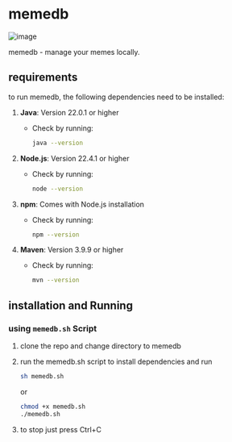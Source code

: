 # memedb

![image](https://github.com/user-attachments/assets/57adfa92-8aae-4b45-a778-4913b80b8352)

memedb - manage your memes locally.

## requirements

to run memedb, the following dependencies need to be installed:

1. **Java**: Version 22.0.1 or higher
   - Check by running:
     ```bash
     java --version
     ```

2. **Node.js**: Version 22.4.1 or higher
   - Check by running:
     ```bash
     node --version
     ```

3. **npm**: Comes with Node.js installation
   - Check by running:
     ```bash
     npm --version
     ```

4. **Maven**: Version 3.9.9 or higher
   - Check by running:
     ```bash
     mvn --version
     ```

## installation and Running

### using `memedb.sh` Script
1. clone the repo and change directory to memedb
2. run the memedb.sh script to install dependencies and run
   ```bash
   sh memedb.sh
   ```

   or 

   ```bash
   chmod +x memedb.sh
   ./memedb.sh
   ```
3. to stop just press Ctrl+C
